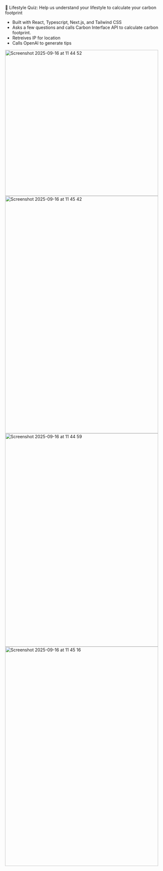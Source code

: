 🌱 Lifestyle Quiz: Help us understand your lifestyle to calculate your carbon footprint

 - Built with React, Typescript, Next.js, and Tailwind CSS
 - Asks a few questions and calls Carbon Interface API to calculate carbon footprint.
 - Retreives IP for location
 - Calls OpenAI to generate tips
<img width="500" height="477" alt="Screenshot 2025-09-16 at 11 44 52" src="https://github.com/user-attachments/assets/c6f77f53-3b5a-41aa-a216-fbe0f22ec0f2" />
<img width="500" height="776" alt="Screenshot 2025-09-16 at 11 45 42" src="https://github.com/user-attachments/assets/02b96b05-ce45-4531-a088-4dfbbb488e82" />
<img width="500" height="697" alt="Screenshot 2025-09-16 at 11 44 59" src="https://github.com/user-attachments/assets/9b006715-dff2-4701-8c11-f1600bb64603" />
<img width="500" height="717" alt="Screenshot 2025-09-16 at 11 45 16" src="https://github.com/user-attachments/assets/444c7107-c568-4c02-9de7-8c106f525945" />

